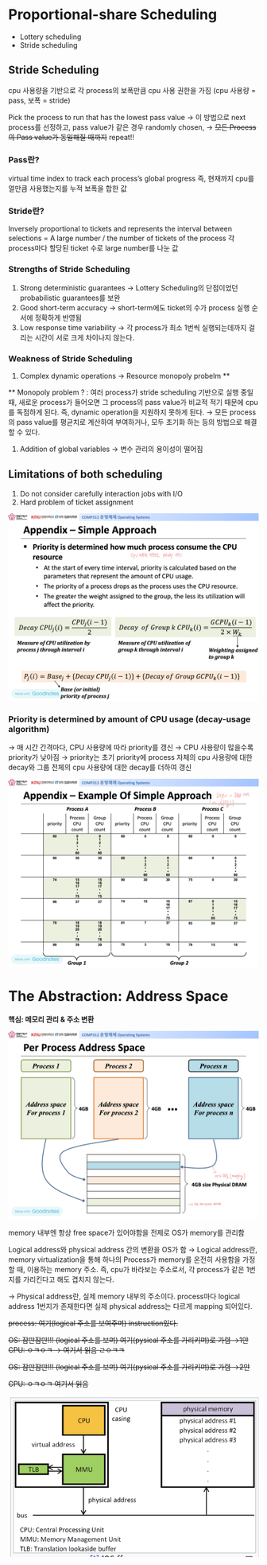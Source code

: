# Proportional-share Scheduling

- Lottery scheduling
- Stride scheduling

## Stride Scheduling

cpu 사용량을 기반으로 각 process의 보폭만큼 cpu 사용 권한을 가짐
(cpu 사용량 = pass, 보폭 = stride)

Pick the process to run that has the lowest pass value 
→ 이 방법으로 next process를 선정하고, pass value가 같은 경우 randomly chosen,
→ ~~모든 Process의 Pass value가 동일해질 때까지~~ repeat!!

<aside>

### Pass란?

virtual time index to track each process’s global progress
즉, 현재까지 cpu를 얼만큼 사용했는지를 누적 보폭을 합한 값

### Stride란?

Inversely proportional to tickets and represents the interval between selections
= A large number / the number of tickets of the process
각 process마다 할당된 ticket 수로 large number를 나눈 값

</aside>

### Strengths of Stride Scheduling

1. Strong deterministic guarantees
→ Lottery Scheduling의 단점이었던 probabilistic guarantees를 보완
2. Good short-term accuracy
→ short-term에도 ticket의 수가 process 실행 순서에 정확하게 반영됨
3. Low response time variability
→ 각 process가 최소 1번씩 실행되는데까지 걸리는 시간이 서로 크게 차이나지 않는다.

### Weakness of Stride Scheduling

1. Complex dynamic operations
→ Resource monopoly probelm **

** Monopoly problem ?
: 여러 process가 stride scheduling 기반으로 실행 중일 때, 새로운 process가 들어오면 그 process의 pass value가 비교적 적기 때문에 cpu를 독점하게 된다. 즉, dynamic operation을 지원하지 못하게 된다. 
→ 모든 process의 pass value를 평균치로 계산하여 부여하거나, 모두 초기화 하는 등의 방법으로 해결할 수 있다.

1. Addition of global variables
→ 변수 관리의 용이성이 떨어짐

## Limitations of both scheduling

1. Do not consider carefully interaction jobs with I/O
2. Hard problem of ticket assignment

![OS_Ch9-24.jpg](./image/1.jpg)

### Priority is determined by amount of CPU usage (decay-usage algorithm)

→ 매 시간 간격마다, CPU 사용량에 따라 priority를 갱신
→ CPU 사용량이 많을수록 priority가 낮아짐
→ priority는 초기 priority에 process 자체의 cpu 사용량에 대한 decay와 그룹 전체의 cpu 사용량에 대한 decay를 더하여 갱신

![OS_Ch9-25.jpg](./image/2.jpg)

# The Abstraction: Address Space

**핵심: 메모리 관리 & 주소 변환**

![OS_Ch13&14-5.jpg](./image/3.jpg)

memory 내부엔 항상 free space가 있어야함을 전제로 OS가 memory를 관리함

Logical address와 physical address 간의 변환을 OS가 함
→ Logical address란, memory virtualization을 통해 하나의 Process가 memory를 온전히 사용함을 가정할 때, 이용하는 memory 주소. 즉, cpu가 바라보는 주소로서, 각 process가 같은 1번지를 가리킨다고 해도 겹치지 않는다.

→ Physical address란, 실제 memory 내부의 주소이다. process마다 logical address 1번지가 존재한다면 실제 physical address는 다르게 mapping 되어있다.

~~process: 여기(logical 주소를 보여주며) instruction있다.~~

~~OS: 잠만잠만!!! (logical 주소를 보며) 여기(pysical 주소를 가리키며)로 가렴 →1안
CPU: ㅇㅋㅇㅋ → 여기서 읽음 ㄹㅇㅋㅋ~~

~~OS: 잠만잠만!!! (logical 주소를 보며) 여기(pysical 주소를 가리키며)로 가렴 →2안~~

~~CPU: ㅇㅋㅇㅋ 여기서 읽음~~

![Screenshot 2024-11-11 at 9.13.33 PM.png](./image/4.png)
